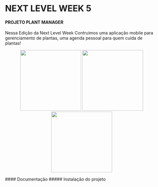 # NEXT LEVEL WEEK 5
#### PROJETO PLANT MANAGER

Nessa Edição da Next Level Week Contruimos uma aplicação mobile para gerenciamento de plantas, uma agenda pessoal para quem cuida de plantas!

<p></p>

<p align="center">
  <img src="https://i.imgur.com/AF8QYSF.png"  width="200" style="" />

  <!--height--!>
  <img src="https://i.imgur.com/KunqQWQ.png" width="200"  />
  <img src="https://i.imgur.com/eKGer88.png"  width="200" />
</p>

#### Documentação
  ##### Instalação do projeto

